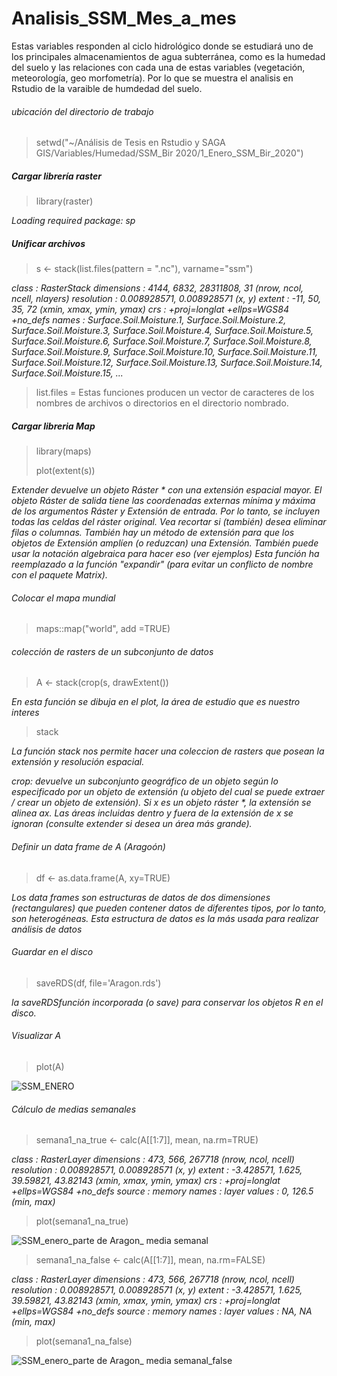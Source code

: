 # Analisis_SSM_Mes_a_mes
Estas variables responden al ciclo hidrológico donde se estudiará uno de los principales almacenamientos de agua subterránea, como es la humedad del suelo y las relaciones con cada una de estas variables (vegetación, meteorología, geo morfometría). Por lo que se muestra el analisis en Rstudio de la varaible de humdedad del suelo.

###### ubicación del directorio de trabajo

> setwd("~/Análisis de Tesis en Rstudio y SAGA GIS/Variables/Humedad/SSM_Bir  2020/1_Enero_SSM_Bir_2020")
>
##### Cargar librería raster
> library(raster)
> 
 _Loading required package: sp_
 
 ##### Unificar archivos

 > s <- stack(list.files(pattern = ".nc"), varname="ssm")
 

 _class      : RasterStack 
dimensions : 4144, 6832, 28311808, 31  (nrow, ncol, ncell, nlayers)
resolution : 0.008928571, 0.008928571  (x, y)
extent     : -11, 50, 35, 72  (xmin, xmax, ymin, ymax)
crs        : +proj=longlat +ellps=WGS84 +no_defs 
names      : Surface.Soil.Moisture.1, Surface.Soil.Moisture.2, Surface.Soil.Moisture.3, Surface.Soil.Moisture.4, Surface.Soil.Moisture.5, Surface.Soil.Moisture.6, Surface.Soil.Moisture.7, Surface.Soil.Moisture.8, Surface.Soil.Moisture.9, Surface.Soil.Moisture.10, Surface.Soil.Moisture.11, Surface.Soil.Moisture.12, Surface.Soil.Moisture.13, Surface.Soil.Moisture.14, Surface.Soil.Moisture.15, ..._

> list.files = Estas funciones producen un vector de caracteres de los nombres de archivos o directorios en el directorio nombrado.


##### Cargar libreria Map

> library(maps)
>
> plot(extent(s))
> 
 _Extender devuelve un objeto Ráster * con una extensión espacial mayor. El objeto Ráster de salida tiene las coordenadas externas mínima y máxima de los argumentos Ráster y Extensión de entrada. Por lo tanto, se incluyen todas las celdas del ráster original. Vea recortar si (también) desea eliminar filas o columnas. También hay un método de extensión para que los objetos de Extensión amplíen (o reduzcan) una Extensión. También puede usar la notación algebraica para hacer eso (ver ejemplos) Esta función ha reemplazado a la función "expandir" (para evitar un conflicto de nombre con el paquete Matrix)._

###### Colocar el mapa mundial

> maps::map("world", add =TRUE)


###### colección de rasters de un subconjunto de datos

> A <- stack(crop(s, drawExtent())
> 
_En esta función se dibuja en el plot, la área de estudio que es nuestro interes_ 

> stack 
> 
 _La función stack nos permite hacer una coleccion de rasters que posean la extensión y resolución espacial._
> 
_crop: devuelve un subconjunto geográfico de un objeto según lo especificado por un objeto de extensión (u objeto del cual se puede extraer / crear un objeto de extensión). Si x es un objeto ráster *, la extensión se alinea ax. Las áreas incluidas dentro y fuera de la extensión de x se ignoran (consulte extender si desea un área más grande)._    
> 

###### Definir un data frame de A (Aragoón)
>df <- as.data.frame(A, xy=TRUE)
>
_Los data frames son estructuras de datos de dos dimensiones (rectangulares) que pueden contener datos de diferentes tipos, por lo tanto, son heterogéneas. Esta estructura de datos es la más usada para realizar análisis de datos_

###### Guardar en el disco
>saveRDS(df, file='Aragon.rds')
>
 _la saveRDSfunción incorporada (o save) para conservar los objetos R en el disco._
 
###### Visualizar A

> plot(A)
> 
![SSM_ENERO](https://user-images.githubusercontent.com/78845785/112160699-b5954980-8bea-11eb-915c-0511dcf8c5b8.JPG)

###### Cálculo de medias semanales

> semana1_na_true <- calc(A[[1:7]], mean, na.rm=TRUE)
> 
 _class      : RasterLayer 
dimensions : 473, 566, 267718  (nrow, ncol, ncell)
resolution : 0.008928571, 0.008928571  (x, y)
extent     : -3.428571, 1.625, 39.59821, 43.82143  (xmin, xmax, ymin, ymax)
crs        : +proj=longlat +ellps=WGS84 +no_defs 
source     : memory
names      : layer 
values     : 0, 126.5  (min, max)_

> plot(semana1_na_true)
>
![SSM_enero_parte de Aragon_ media semanal](https://user-images.githubusercontent.com/78845785/112161131-1e7cc180-8beb-11eb-846a-d16553e7ec53.JPG)

> semana1_na_false <- calc(A[[1:7]], mean, na.rm=FALSE)
> 
 _class      : RasterLayer 
dimensions : 473, 566, 267718  (nrow, ncol, ncell)
resolution : 0.008928571, 0.008928571  (x, y)
extent     : -3.428571, 1.625, 39.59821, 43.82143  (xmin, xmax, ymin, ymax)
crs        : +proj=longlat +ellps=WGS84 +no_defs 
source     : memory
names      : layer 
values     : NA, NA  (min, max)_

> plot(semana1_na_false)

 ![SSM_enero_parte de Aragon_ media semanal_false](https://user-images.githubusercontent.com/78845785/112163622-803e2b00-8bed-11eb-9e88-e3ae9a342a61.JPG)
  
